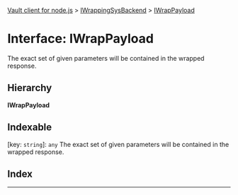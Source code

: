 [Vault client for node.js](../README.md) > [IWrappingSysBackend](../modules/iwrappingsysbackend.md) > [IWrapPayload](../interfaces/iwrappingsysbackend.iwrappayload.md)

# Interface: IWrapPayload

The exact set of given parameters will be contained in the wrapped response.

## Hierarchy

**IWrapPayload**

## Indexable

\[key: `string`\]:&nbsp;`any`
The exact set of given parameters will be contained in the wrapped response.

## Index

---

